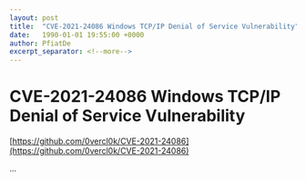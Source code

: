 ```yaml
---
layout: post
title:  "CVE-2021-24086 Windows TCP/IP Denial of Service Vulnerability"
date:   1990-01-01 19:55:00 +0000
author: PfiatDe
excerpt_separator: <!--more-->
---
```


# CVE-2021-24086 Windows TCP/IP Denial of Service Vulnerability

[https://github.com/0vercl0k/CVE-2021-24086](https://github.com/0vercl0k/CVE-2021-24086)

...
<!--more-->
